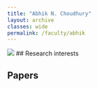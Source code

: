 ```yaml
---
title: "Abhik N. Choudhury"
layout: archive
classes: wide
permalink: /faculty/abhik
---
```

<img src="<path-to-abhik's photo if needed>">
## Research interests

## Papers


